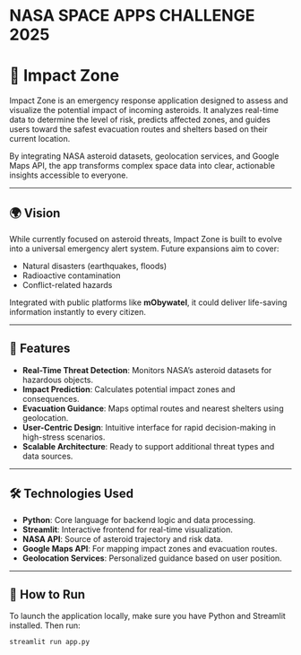 # NASA SPACE APPS CHALLENGE 2025

# 🚀 Impact Zone

Impact Zone is an emergency response application designed to assess and visualize the potential impact of incoming asteroids. It analyzes real-time data to determine the level of risk, predicts affected zones, and guides users toward the safest evacuation routes and shelters based on their current location.

By integrating NASA asteroid datasets, geolocation services, and Google Maps API, the app transforms complex space data into clear, actionable insights accessible to everyone.

---

## 🌍 Vision

While currently focused on asteroid threats, Impact Zone is built to evolve into a universal emergency alert system. Future expansions aim to cover:

- Natural disasters (earthquakes, floods)
- Radioactive contamination
- Conflict-related hazards

Integrated with public platforms like **mObywatel**, it could deliver life-saving information instantly to every citizen.

---

## 🧠 Features

- **Real-Time Threat Detection**: Monitors NASA’s asteroid datasets for hazardous objects.
- **Impact Prediction**: Calculates potential impact zones and consequences.
- **Evacuation Guidance**: Maps optimal routes and nearest shelters using geolocation.
- **User-Centric Design**: Intuitive interface for rapid decision-making in high-stress scenarios.
- **Scalable Architecture**: Ready to support additional threat types and data sources.

---

## 🛠️ Technologies Used

- **Python**: Core language for backend logic and data processing.
- **Streamlit**: Interactive frontend for real-time visualization.
- **NASA API**: Source of asteroid trajectory and risk data.
- **Google Maps API**: For mapping impact zones and evacuation routes.
- **Geolocation Services**: Personalized guidance based on user position.

---

## 🚨 How to Run

To launch the application locally, make sure you have Python and Streamlit installed. Then run:

```bash
streamlit run app.py
